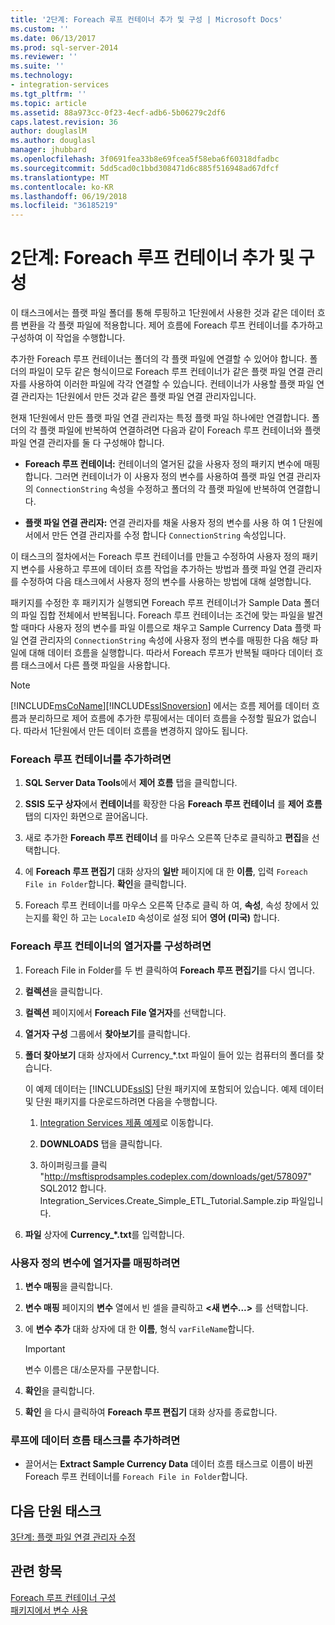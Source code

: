 ```yaml
---
title: '2단계: Foreach 루프 컨테이너 추가 및 구성 | Microsoft Docs'
ms.custom: ''
ms.date: 06/13/2017
ms.prod: sql-server-2014
ms.reviewer: ''
ms.suite: ''
ms.technology:
- integration-services
ms.tgt_pltfrm: ''
ms.topic: article
ms.assetid: 88a973cc-0f23-4ecf-adb6-5b06279c2df6
caps.latest.revision: 36
author: douglaslM
ms.author: douglasl
manager: jhubbard
ms.openlocfilehash: 3f0691fea33b8e69fcea5f58eba6f60318dfadbc
ms.sourcegitcommit: 5dd5cad0c1bbd308471d6c885f516948ad67dfcf
ms.translationtype: MT
ms.contentlocale: ko-KR
ms.lasthandoff: 06/19/2018
ms.locfileid: "36185219"
---
```

# <a name="step-2-adding-and-configuring-the-foreach-loop-container"></a>2단계: Foreach 루프 컨테이너 추가 및 구성
  이 태스크에서는 플랫 파일 폴더를 통해 루핑하고 1단원에서 사용한 것과 같은 데이터 흐름 변환을 각 플랫 파일에 적용합니다. 제어 흐름에 Foreach 루프 컨테이너를 추가하고 구성하여 이 작업을 수행합니다.  
  
 추가한 Foreach 루프 컨테이너는 폴더의 각 플랫 파일에 연결할 수 있어야 합니다. 폴더의 파일이 모두 같은 형식이므로 Foreach 루프 컨테이너가 같은 플랫 파일 연결 관리자를 사용하여 이러한 파일에 각각 연결할 수 있습니다. 컨테이너가 사용할 플랫 파일 연결 관리자는 1단원에서 만든 것과 같은 플랫 파일 연결 관리자입니다.  
  
 현재 1단원에서 만든 플랫 파일 연결 관리자는 특정 플랫 파일 하나에만 연결합니다. 폴더의 각 플랫 파일에 반복하여 연결하려면 다음과 같이 Foreach 루프 컨테이너와 플랫 파일 연결 관리자를 둘 다 구성해야 합니다.  
  
-   **Foreach 루프 컨테이너:** 컨테이너의 열거된 값을 사용자 정의 패키지 변수에 매핑합니다. 그러면 컨테이너가 이 사용자 정의 변수를 사용하여 플랫 파일 연결 관리자의 `ConnectionString` 속성을 수정하고 폴더의 각 플랫 파일에 반복하여 연결합니다.  
  
-   **플랫 파일 연결 관리자:** 연결 관리자를 채울 사용자 정의 변수를 사용 하 여 1 단원에서에서 만든 연결 관리자를 수정 합니다 `ConnectionString` 속성입니다.  
  
 이 태스크의 절차에서는 Foreach 루프 컨테이너를 만들고 수정하여 사용자 정의 패키지 변수를 사용하고 루프에 데이터 흐름 작업을 추가하는 방법과 플랫 파일 연결 관리자를 수정하여 다음 태스크에서 사용자 정의 변수를 사용하는 방법에 대해 설명합니다.  
  
 패키지를 수정한 후 패키지가 실행되면 Foreach 루프 컨테이너가 Sample Data 폴더의 파일 집합 전체에서 반복됩니다. Foreach 루프 컨테이너는 조건에 맞는 파일을 발견할 때마다 사용자 정의 변수를 파일 이름으로 채우고 Sample Currency Data 플랫 파일 연결 관리자의 `ConnectionString` 속성에 사용자 정의 변수를 매핑한 다음 해당 파일에 대해 데이터 흐름을 실행합니다. 따라서 Foreach 루프가 반복될 때마다 데이터 흐름 태스크에서 다른 플랫 파일을 사용합니다.  
  
> [!NOTE]  
>  [!INCLUDE[msCoName](../includes/msconame-md.md)][!INCLUDE[ssISnoversion](../includes/ssisnoversion-md.md)] 에서는 흐름 제어를 데이터 흐름과 분리하므로 제어 흐름에 추가한 루핑에서는 데이터 흐름을 수정할 필요가 없습니다. 따라서 1단원에서 만든 데이터 흐름을 변경하지 않아도 됩니다.  
  
### <a name="to-add-a-foreach-loop-container"></a>Foreach 루프 컨테이너를 추가하려면  
  
1.  **SQL Server Data Tools**에서 **제어 흐름** 탭을 클릭합니다.  
  
2.  **SSIS 도구 상자**에서 **컨테이너**를 확장한 다음 **Foreach 루프 컨테이너** 를 **제어 흐름** 탭의 디자인 화면으로 끌어옵니다.  
  
3.  새로 추가한 **Foreach 루프 컨테이너** 를 마우스 오른쪽 단추로 클릭하고 **편집**을 선택합니다.  
  
4.  에 **Foreach 루프 편집기** 대화 상자의 **일반** 페이지에 대 한 **이름**, 입력 `Foreach File in Folder`합니다. **확인**을 클릭합니다.  
  
5.  Foreach 루프 컨테이너를 마우스 오른쪽 단추로 클릭 하 여, **속성**, 속성 창에서 있는지를 확인 하 고는 `LocaleID` 속성이로 설정 되어 **영어 (미국)** 합니다.  
  
### <a name="to-configure-the-enumerator-for-the-foreach-loop-container"></a>Foreach 루프 컨테이너의 열거자를 구성하려면  
  
1.  Foreach File in Folder를 두 번 클릭하여 **Foreach 루프 편집기**를 다시 엽니다.  
  
2.  **컬렉션**을 클릭합니다.  
  
3.  **컬렉션** 페이지에서 **Foreach File 열거자**를 선택합니다.  
  
4.  **열거자 구성** 그룹에서 **찾아보기**를 클릭합니다.  
  
5.  **폴더 찾아보기** 대화 상자에서 Currency_*.txt 파일이 들어 있는 컴퓨터의 폴더를 찾습니다.  
  
     이 예제 데이터는 [!INCLUDE[ssIS](../includes/ssis-md.md)] 단원 패키지에 포함되어 있습니다. 예제 데이터 및 단원 패키지를 다운로드하려면 다음을 수행합니다.  
  
    1.  [Integration Services 제품 예제](http://go.microsoft.com/fwlink/?LinkId=275027)로 이동합니다.  
  
    2.  **DOWNLOADS** 탭을 클릭합니다.  
  
    3.  하이퍼링크를 클릭 "http://msftisprodsamples.codeplex.com/downloads/get/578097" SQL2012 합니다. Integration_Services.Create_Simple_ETL_Tutorial.Sample.zip 파일입니다.  
  
6.  **파일** 상자에 **Currency_\*.txt**를 입력합니다.  
  
### <a name="to-map-the-enumerator-to-a-user-defined-variable"></a>사용자 정의 변수에 열거자를 매핑하려면  
  
1.  **변수 매핑**을 클릭합니다.  
  
2.  **변수 매핑** 페이지의 **변수** 열에서 빈 셀을 클릭하고 **\<새 변수...>** 를 선택합니다.  
  
3.  에 **변수 추가** 대화 상자에 대 한 **이름**, 형식 `varFileName`합니다.  
  
    > [!IMPORTANT]  
    >  변수 이름은 대/소문자를 구분합니다.  
  
4.  **확인**을 클릭합니다.  
  
5.  **확인** 을 다시 클릭하여 **Foreach 루프 편집기** 대화 상자를 종료합니다.  
  
### <a name="to-add-the-data-flow-task-to-the-loop"></a>루프에 데이터 흐름 태스크를 추가하려면  
  
-   끌어서는 **Extract Sample Currency Data** 데이터 흐름 태스크로 이름이 바뀐 Foreach 루프 컨테이너를 `Foreach File in Folder`합니다.  
  
## <a name="next-lesson-task"></a>다음 단원 태스크  
 [3단계: 플랫 파일 연결 관리자 수정](lesson-2-3-modifying-the-flat-file-connection-manager.md)  
  
## <a name="see-also"></a>관련 항목  
 [Foreach 루프 컨테이너 구성](control-flow/foreach-loop-container.md)   
 [패키지에서 변수 사용](use-variables-in-packages.md)  
  
  